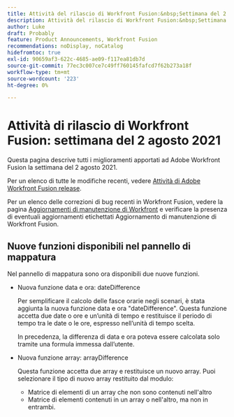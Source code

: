 ```yaml
---
title: Attività del rilascio di Workfront Fusion:&nbsp;Settimana del 2 agosto 2021
description: Attività del rilascio di Workfront Fusion:&nbsp;Settimana del 2 agosto 2021
author: Luke
draft: Probably
feature: Product Announcements, Workfront Fusion
recommendations: noDisplay, noCatalog
hidefromtoc: true
exl-id: 90659af3-622c-4685-ae09-f117ea81db7d
source-git-commit: 77ec3c007ce7c49ff760145fafcd7f62b273a18f
workflow-type: tm+mt
source-wordcount: '223'
ht-degree: 0%

---
```


# Attività di rilascio di Workfront Fusion: settimana del 2 agosto 2021

Questa pagina descrive tutti i miglioramenti apportati ad Adobe Workfront Fusion la settimana del 2 agosto 2021.

Per un elenco di tutte le modifiche recenti, vedere [Attività di Adobe Workfront Fusion release](/help/workfront-fusion/fusion-product-releases/fusion-release-activity.md).

Per un elenco delle correzioni di bug recenti in Workfront Fusion, vedere la pagina [Aggiornamenti di manutenzione di Workfront](https://experienceleague.adobe.com/docs/workfront-known-issues/releases/current-updates.html) e verificare la presenza di eventuali aggiornamenti etichettati Aggiornamento di manutenzione di Workfront Fusion.


## Nuove funzioni disponibili nel pannello di mappatura

Nel pannello di mappatura sono ora disponibili due nuove funzioni.

* Nuova funzione data e ora: dateDifference

  Per semplificare il calcolo delle fasce orarie negli scenari, è stata aggiunta la nuova funzione data e ora &quot;dateDifference&quot;. Questa funzione accetta due date o ore e un’unità di tempo e restituisce il periodo di tempo tra le date o le ore, espresso nell’unità di tempo scelta.

  In precedenza, la differenza di data e ora poteva essere calcolata solo tramite una formula immessa dall’utente.

* Nuova funzione array: arrayDifference

  Questa funzione accetta due array e restituisce un nuovo array. Puoi selezionare il tipo di nuovo array restituito dal modulo:

   * Matrice di elementi di un array che non sono contenuti nell&#39;altro
   * Matrice di elementi contenuti in un array o nell&#39;altro, ma non in entrambi.
